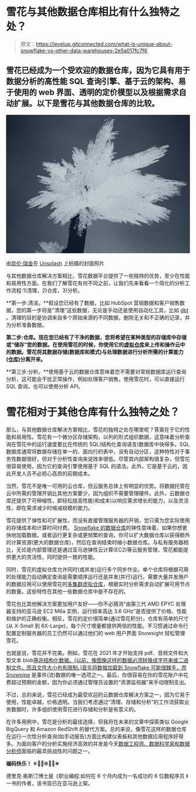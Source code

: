 # 雪花与其他数据仓库相比有什么独特之处？

> 原文：<https://levelup.gitconnected.com/what-is-unique-about-snowflake-vs-other-data-warehouses-2e5a017fc7f6>

## 雪花已经成为一个受欢迎的数据仓库，因为它具有用于数据分析的高性能 SQL 查询引擎、基于云的架构、易于使用的 web 界面、透明的定价模型以及根据需求自动扩展。以下是雪花与其他数据仓库的比较。

![](img/862f55b01ab285ce35def24e096c7497.png)

由[凯伦·瑞金](https://unsplash.com/@kalaniparker?utm_source=unsplash&utm_medium=referral&utm_content=creditCopyText)在 [Unsplash](https://unsplash.com/s/photos/snowflake?utm_source=unsplash&utm_medium=referral&utm_content=creditCopyText) 上拍摄的封面照片

与其他数据仓库解决方案相比，雪花数据平台提供了一些独特的优势，至少在性能和易用性方面。在我们了解雪花有何不同之前，让我们先来看看一个简化的分析工作流程:1)清理，2)仓库，3)分析。

**第一步:清洁。**假设您已经有了数据，比如 HubSpot 营销数据和客户销售数据，您的第一步将是“清理”这些数据，无论是手动还是使用自动化工具，比如 [dbt](https://www.getdbt.com/) 。清理的目的是协调来自多个原始来源的不同数据，删除无关和不正确的记录，并为分析准备数据。

**第二步:仓库。现在您已经有了干净的数据，您将希望在某种类型的存储库中存储或“储存”您的数据。在使用雪花的时候，你使用它的[虚拟仓库](https://medium.com/propel-data-analytics-blog/what-are-warehouses-in-snowflake-data-analytics-platform-9e07ee8e1fc1)来上传和操作云中的数据。雪花将其数据存储(数据库和模式)与处理数据进行分析所需的计算能力([仓库](https://medium.com/snowflake/how-many-virtual-warehouses-can-snowflake-hold-db22f75b4a2c))分离开来。**

**第三步:分析。**使用基于云的数据仓库意味着您不需要对常规数据库运行查询分析，这可能会干扰正常操作，例如处理客户销售。使用雪花时，可以直接运行 SQL 查询，也可以使用分析 API。

# 雪花相对于其他仓库有什么独特之处？

那么，与其他数据仓库解决方案相比，雪花的独特之处在哪里呢？答案在于它的性能和易用性。雪花有一个微分区存储架构，以列的形式组织数据，这意味着分析查询在雪花中的运行速度要比在传统的 SQL(结构化查询语言)数据库中快得多。SQL 数据库通常将数据存储在单一的、面向行的表中，没有自动分区，这种特性对于事务性数据很好，但对于分析性查询来说效率很低。尽管其内部架构很复杂，但雪花很容易使用，因为它的查询引擎使用基于 SQL 的语法。此外，它是基于云的，因此开发人员不必担心高昂的前期成本。

当然，雪花不是唯一可用的云仓库，但云服务总体上有明显的优势。将数据托管在云中所需的管理开销比其他方案要少，因为组织不需要管理硬件。此外，云数据仓库还提供了可伸缩性，即轻松提高性能(和成本)以响应需求增长的能力，以及灵活性，即在需求减少时缩减规模的能力。

雪花提供了弹性和可扩展性，而没有直接管理服务器的开销，您只需为您实际使用的存储成本和计算时间付费。 [Snowflake 的数据仓库](https://betterprogramming.pub/is-snowflake-a-data-warehouse-for-analytics-and-insights-baa4e0cf9318)的弹性意味着，如果你想更快地加载数据，或者运行更复杂或更频繁的查询，你可以扩大数据仓库以获得额外的计算资源(更大的数据仓库)，然后在查询结束时缩小数据仓库。与私有服务器相比，无论是内部管理还是通过亚马逊弹性云计算(EC2)等云服务管理，雪花都能提供更大的灵活性，同时提供一致的性能。

同时，雪花的虚拟仓库允许同时(或并发)运行多个同步作业。单个仓库将根据可用的处理能力自动确定查询是需要顺序运行还是并发(并行)运行。需要大量并发用户的数据应用可以使用雪花的[多集群虚拟仓库](/what-is-a-multi-cluster-virtual-warehouse-in-the-snowflake-data-platform-4fd944f5184d)，根据实时分析需求自动扩展可用节点的数量。这些特性在其他一些数据仓库中是不存在的。

雪花也比其他解决方案更加用户友好——你不必猜测“由第三代 AMD EPYC 处理器支持的亚马逊 EC2 M6a 实例，运行频率高达 3.6 GHz”是否提供了价格、性能和维护的正确权衡。相反，雪花的定价很简单(通过雪花积分)，仓库有简单的尺寸(从 X-Small 到 6X-Large)，每个尺寸增量都提供两倍的性能。不习惯通过命令行配置定制服务器的员工仍然可以通过他们的 web 用户界面 Snowsight 轻松管理雪花。

也就是说，雪花并不完美。例如，雪花在 2021 年才开始支持 pdf、音频文件和大型文本 blob[等非结构化数据。(以前，像图像这样的数据必须转换成字符串或二进制文件，而且文件大小也有限制。)首先将数据加载到 Snowflake 可能很棘手，而](https://www.snowflake.com/blog/snowflake-launches-unstructured-data-support-in-public-preview/?_ga=2.257768392.259827065.1658159587-569441304.1655143019) [Snowpipe](https://docs.snowflake.com/en/user-guide/data-load-snowpipe.html) 是事件(流)数据的唯一选项之一。最后，你很容易在你的雪花账户中花费超过预期的金额，因为你必须通过管理员设置的“资源监视器”来手动限制支出。

不过，总的来说，雪花已经成为最受欢迎的云数据仓库解决方案之一，因为它易于使用，性能卓越，价格透明。当我们考虑通过“清理、存储和分析”的工作流获取业务数据时，许多组织使用雪花进行存储和分析是有意义的。

在许多用例中，雪花是分析的最佳选择，但我将在未来的文章中探索类似 Google BigQuery 和 Amazon RedShift 的替代方案。总的来说，像雪花这样的数据仓库在运行一次性分析查询(如手动报告)方面比构建仪表板和其他数据应用程序好得多。为面向客户的分析实施经济高效的并发是今天[数据工程师、数据科学家和数据分析师](https://towardsdatascience.com/what-is-the-difference-between-a-data-engineer-a-data-scientist-and-a-data-analyst-8d3431ce505e)面临的最具挑战性的问题之一。

**编码快乐！** ❄👩‍💻❆🧑‍💻❅‍

德里克·奥斯汀博士是《职业编程:如何在 6 个月内成为一名成功的 6 位数程序员 》一书的作者，该书现已在亚马逊上架。